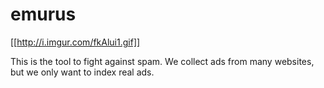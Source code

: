 # emurus

[[http://i.imgur.com/fkAlui1.gif]]

This is the tool to fight against spam. We collect ads from many websites, but we only want to index real ads.
